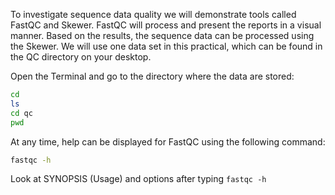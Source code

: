 To investigate sequence data quality we will demonstrate tools called
FastQC and Skewer. FastQC will process and present the reports in a
visual manner. Based on the results, the sequence data can be processed
using the Skewer. We will use one data set in this practical, which can
be found in the QC directory on your desktop.

Open the Terminal and go to the directory where the data are stored:

```bash
cd
ls
cd qc
pwd
```

At any time, help can be displayed for FastQC using the following
command:

```bash
fastqc -h
```

Look at SYNOPSIS (Usage) and options after typing `fastqc -h`
